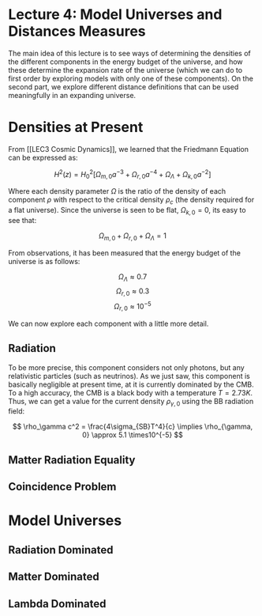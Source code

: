 # Lecture 4: Model Universes and Distances Measures
The main idea of this lecture is to see ways of determining the densities of the different components in the energy budget of the universe, and how these determine the expansion rate of the universe (which we can do to first order by exploring models with only one of these components). On the second part, we explore different distance definitions that can be used meaningfully in an expanding universe.

# Densities at Present
From [[LEC3 Cosmic Dynamics]], we learned that the Friedmann Equation can be expressed as:

$$
H^2(z) = H_0^2[\Omega_{m,0}a^{-3} + \Omega_{r,0}a^{-4} + \Omega_{\Lambda} + \Omega_{k,0}a^{-2}]
$$

Where each density parameter $\Omega$ is the ratio of the density of each component $\rho$ with respect to the critical density $\rho_c$ (the density required for a flat universe). Since the universe is seen to be flat, $\Omega_{k,0} = 0$, its easy to see that:

$$
\Omega_{m,0} + \Omega_{r,0} + \Omega_\Lambda = 1
$$

From observations, it has been measured that the energy budget of the universe is as follows:

$$
\Omega_\Lambda \approx 0.7
$$
$$
\Omega_{r,0} \approx 0.3
$$
$$
\Omega_{r,0} \approx 10^{-5}
$$

We can now explore each component with a little more detail.

## Radiation
To be more precise, this component considers not only photons, but any relativistic particles (such as neutrinos). As we just saw, this component is basically negligible at present time, at it is currently dominated by the CMB. To a high accuracy, the CMB is a black body with a temperature $T = 2.73 K$. Thus, we can get a value for the current density $\rho_{\gamma, 0}$ using the BB radiation field:

$$
\rho_\gamma c^2 = \frac{4\sigma_{SB}T^4}{c} \implies \rho_{\gamma, 0} \approx 5.1 \times10^{-5}
$$

## Matter Radiation Equality

## Coincidence Problem

# Model Universes

## Radiation Dominated

## Matter Dominated

## Lambda Dominated




